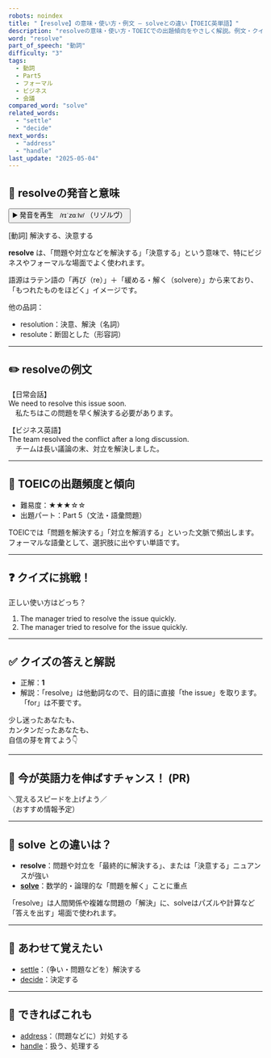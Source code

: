 ```yaml
---
robots: noindex
title: "【resolve】の意味・使い方・例文 ― solveとの違い【TOEIC英単語】"
description: "resolveの意味・使い方・TOEICでの出題傾向をやさしく解説。例文・クイズ付きでsolveとの違いもわかりやすく学べます。"
word: "resolve"
part_of_speech: "動詞"
difficulty: "3"
tags:
  - 動詞
  - Part5
  - フォーマル
  - ビジネス
  - 会議
compared_word: "solve"
related_words:
  - "settle"
  - "decide"
next_words:
  - "address"
  - "handle"
last_update: "2025-05-04"
---
```


## 🔰 resolveの発音と意味

<button class="play-audio" onclick="playTTS('resolve')">
  <span class="play-audio-main">
    ▶️ 発音を再生　/rɪˈzɑːlv/
  </span>
  <span class="play-audio-sub">
    （リゾルヴ）
  </span>
</button>

[動詞] 解決する、決意する

**resolve** は、「問題や対立などを解決する」「決意する」という意味で、特にビジネスやフォーマルな場面でよく使われます。

語源はラテン語の「再び（re）」＋「緩める・解く（solvere）」から来ており、「もつれたものをほどく」イメージです。

他の品詞：  
- resolution：決意、解決（名詞）
- resolute：断固とした（形容詞）

---

## ✏️ resolveの例文

【日常会話】  
We need to resolve this issue soon.  
　私たちはこの問題を早く解決する必要があります。

【ビジネス英語】  
The team resolved the conflict after a long discussion.  
　チームは長い議論の末、対立を解決しました。

---

## 🎯 TOEICの出題頻度と傾向

- 難易度：★★★☆☆
- 出題パート：Part 5（文法・語彙問題）

TOEICでは「問題を解決する」「対立を解消する」といった文脈で頻出します。フォーマルな語彙として、選択肢に出やすい単語です。

---

## ❓ クイズに挑戦！

正しい使い方はどっち？

1. The manager tried to resolve the issue quickly.  
2. The manager tried to resolve for the issue quickly.

---

## ✅ クイズの答えと解説

- 正解：**1**
- 解説：「resolve」は他動詞なので、目的語に直接「the issue」を取ります。「for」は不要です。

少し迷ったあなたも、  
カンタンだったあなたも、  
自信の芽を育てよう👇️

---

## 🚀 今が英語力を伸ばすチャンス！ (PR)

<div class="info-center">
＼覚えるスピードを上げよう／<br>  
（おすすめ情報予定）
</div>

---

## 🤔  solve との違いは？

- **resolve**：問題や対立を「最終的に解決する」、または「決意する」ニュアンスが強い
- **[solve](/word/solve/)**：数学的・論理的な「問題を解く」ことに重点

「resolve」は人間関係や複雑な問題の「解決」に、solveはパズルや計算など「答えを出す」場面で使われます。

---

## 🧩 あわせて覚えたい

- [settle](/word/settle/)：（争い・問題などを）解決する
- [decide](/word/decide/)：決定する

---

## 📖 できればこれも

- [address](/word/address/)：（問題などに）対処する
- [handle](/word/handle/)：扱う、処理する

<!-- cvid: aid16_bid17 -->
